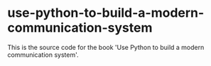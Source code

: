 # use-python-to-build-a-modern-communication-system
This is the source code for the book 'Use Python to build a modern communication system'.

